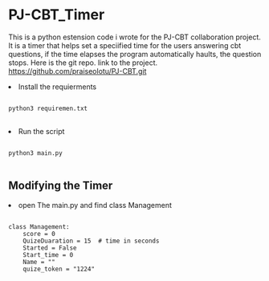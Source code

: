 # PJ-CBT_Timer

This is a python estension code i wrote for the PJ-CBT collaboration project.
It is a timer that helps set a speciified time for the users answering cbt questions,
if the time elapses the program automatically haults, the question stops.
Here is the git repo. link to the project. https://github.com/praiseolotu/PJ-CBT.git

<li>
Install the requierments
<pre>
<code>
python3 requiremen.txt
</code>
</pre>

</li>

<li>
Run the script
<pre>
<code>
python3 main.py
</code>
</pre>
</li>

## Modifying the Timer

<li>
open The main.py and find class Management
<pre>
<code>
class Management:
    score = 0
    QuizeDuaration = 15  # time in seconds
    Started = False
    Start_time = 0
    Name = ""
    quize_token = "1224"
</code>
</pre>
</li>
